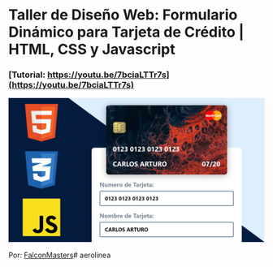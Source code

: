 # Taller de Diseño Web: Formulario Dinámico para Tarjeta de Crédito | HTML, CSS y Javascript
### [Tutorial: https://youtu.be/7bciaLTTr7s](https://youtu.be/7bciaLTTr7s)

![Taller de Diseño Web: Formulario Dinámico para Tarjeta de Crédito | HTML, CSS y Javascript](https://raw.githubusercontent.com/falconmasters/formulario-tarjeta-credito-3d/master/img/thumb.png)

Por: [FalconMasters](http://www.falconmasters.com)#   a e r o l i n e a 
 
 